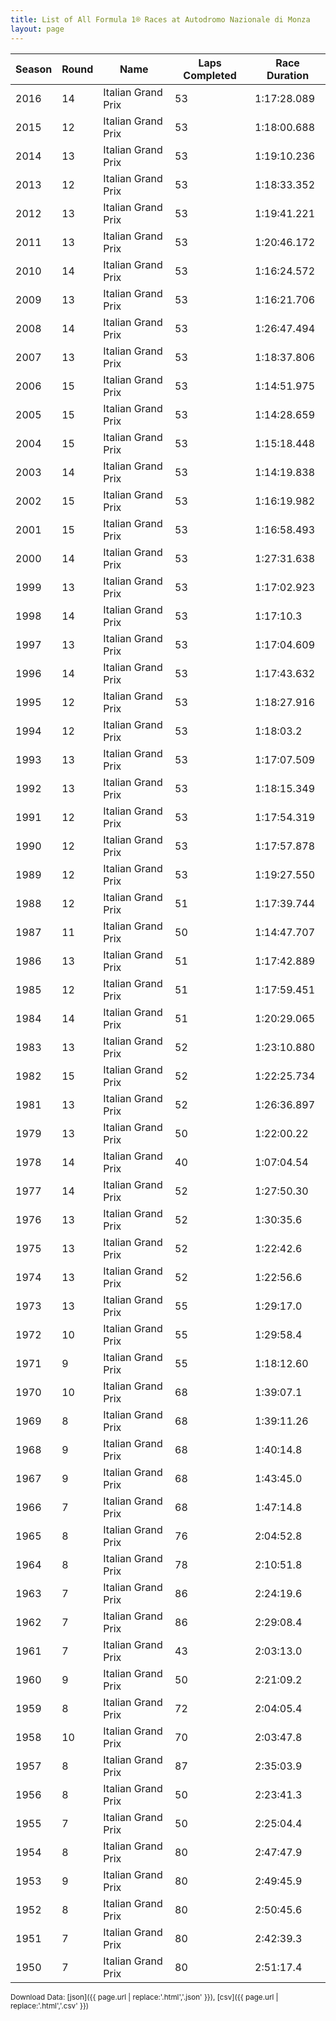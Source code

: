 ```yaml
---
title: List of All Formula 1® Races at Autodromo Nazionale di Monza
layout: page
---
```


| Season | Round | Name | Laps Completed | Race Duration |
|--|--|--|--|--|
| 2016 | 14 | Italian Grand Prix | 53 | 1:17:28.089 |
| 2015 | 12 | Italian Grand Prix | 53 | 1:18:00.688 |
| 2014 | 13 | Italian Grand Prix | 53 | 1:19:10.236 |
| 2013 | 12 | Italian Grand Prix | 53 | 1:18:33.352 |
| 2012 | 13 | Italian Grand Prix | 53 | 1:19:41.221 |
| 2011 | 13 | Italian Grand Prix | 53 | 1:20:46.172 |
| 2010 | 14 | Italian Grand Prix | 53 | 1:16:24.572 |
| 2009 | 13 | Italian Grand Prix | 53 | 1:16:21.706 |
| 2008 | 14 | Italian Grand Prix | 53 | 1:26:47.494 |
| 2007 | 13 | Italian Grand Prix | 53 | 1:18:37.806 |
| 2006 | 15 | Italian Grand Prix | 53 | 1:14:51.975 |
| 2005 | 15 | Italian Grand Prix | 53 | 1:14:28.659 |
| 2004 | 15 | Italian Grand Prix | 53 | 1:15:18.448 |
| 2003 | 14 | Italian Grand Prix | 53 | 1:14:19.838 |
| 2002 | 15 | Italian Grand Prix | 53 | 1:16:19.982 |
| 2001 | 15 | Italian Grand Prix | 53 | 1:16:58.493 |
| 2000 | 14 | Italian Grand Prix | 53 | 1:27:31.638 |
| 1999 | 13 | Italian Grand Prix | 53 | 1:17:02.923 |
| 1998 | 14 | Italian Grand Prix | 53 | 1:17:10.3 |
| 1997 | 13 | Italian Grand Prix | 53 | 1:17:04.609 |
| 1996 | 14 | Italian Grand Prix | 53 | 1:17:43.632 |
| 1995 | 12 | Italian Grand Prix | 53 | 1:18:27.916 |
| 1994 | 12 | Italian Grand Prix | 53 | 1:18:03.2 |
| 1993 | 13 | Italian Grand Prix | 53 | 1:17:07.509 |
| 1992 | 13 | Italian Grand Prix | 53 | 1:18:15.349 |
| 1991 | 12 | Italian Grand Prix | 53 | 1:17:54.319 |
| 1990 | 12 | Italian Grand Prix | 53 | 1:17:57.878 |
| 1989 | 12 | Italian Grand Prix | 53 | 1:19:27.550 |
| 1988 | 12 | Italian Grand Prix | 51 | 1:17:39.744 |
| 1987 | 11 | Italian Grand Prix | 50 | 1:14:47.707 |
| 1986 | 13 | Italian Grand Prix | 51 | 1:17:42.889 |
| 1985 | 12 | Italian Grand Prix | 51 | 1:17:59.451 |
| 1984 | 14 | Italian Grand Prix | 51 | 1:20:29.065 |
| 1983 | 13 | Italian Grand Prix | 52 | 1:23:10.880 |
| 1982 | 15 | Italian Grand Prix | 52 | 1:22:25.734 |
| 1981 | 13 | Italian Grand Prix | 52 | 1:26:36.897 |
| 1979 | 13 | Italian Grand Prix | 50 | 1:22:00.22 |
| 1978 | 14 | Italian Grand Prix | 40 | 1:07:04.54 |
| 1977 | 14 | Italian Grand Prix | 52 | 1:27:50.30 |
| 1976 | 13 | Italian Grand Prix | 52 | 1:30:35.6 |
| 1975 | 13 | Italian Grand Prix | 52 | 1:22:42.6 |
| 1974 | 13 | Italian Grand Prix | 52 | 1:22:56.6 |
| 1973 | 13 | Italian Grand Prix | 55 | 1:29:17.0 |
| 1972 | 10 | Italian Grand Prix | 55 | 1:29:58.4 |
| 1971 | 9 | Italian Grand Prix | 55 | 1:18:12.60 |
| 1970 | 10 | Italian Grand Prix | 68 | 1:39:07.1 |
| 1969 | 8 | Italian Grand Prix | 68 | 1:39:11.26 |
| 1968 | 9 | Italian Grand Prix | 68 | 1:40:14.8 |
| 1967 | 9 | Italian Grand Prix | 68 | 1:43:45.0 |
| 1966 | 7 | Italian Grand Prix | 68 | 1:47:14.8 |
| 1965 | 8 | Italian Grand Prix | 76 | 2:04:52.8 |
| 1964 | 8 | Italian Grand Prix | 78 | 2:10:51.8 |
| 1963 | 7 | Italian Grand Prix | 86 | 2:24:19.6 |
| 1962 | 7 | Italian Grand Prix | 86 | 2:29:08.4 |
| 1961 | 7 | Italian Grand Prix | 43 | 2:03:13.0 |
| 1960 | 9 | Italian Grand Prix | 50 | 2:21:09.2 |
| 1959 | 8 | Italian Grand Prix | 72 | 2:04:05.4 |
| 1958 | 10 | Italian Grand Prix | 70 | 2:03:47.8 |
| 1957 | 8 | Italian Grand Prix | 87 | 2:35:03.9 |
| 1956 | 8 | Italian Grand Prix | 50 | 2:23:41.3 |
| 1955 | 7 | Italian Grand Prix | 50 | 2:25:04.4 |
| 1954 | 8 | Italian Grand Prix | 80 | 2:47:47.9 |
| 1953 | 9 | Italian Grand Prix | 80 | 2:49:45.9 |
| 1952 | 8 | Italian Grand Prix | 80 | 2:50:45.6 |
| 1951 | 7 | Italian Grand Prix | 80 | 2:42:39.3 |
| 1950 | 7 | Italian Grand Prix | 80 | 2:51:17.4 |

<small>Download Data: [json]({{ page.url | replace:'.html','.json' }}), [csv]({{ page.url | replace:'.html','.csv' }})</small>
